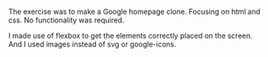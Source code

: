 The exercise was to make a Google homepage clone. Focusing on html and css. No functionality was required.

I made use of flexbox to get the elements correctly placed on the screen. And I used images instead of svg or google-icons.